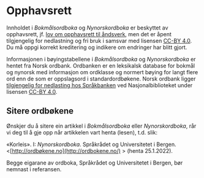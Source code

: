 # Opphavsrett
Innholdet i _Bokmålsordboka_ og _Nynorskordboka_ er beskyttet av opphavsrett, jf. [lov om opphavsrett til åndsverk](https://lovdata.no/dokument/NL/lov/2018-06-15-40), men det er åpent tilgjengelig for nedlastning og fri bruk i samsvar med lisensen [CC-BY 4.0](https://creativecommons.org/licenses/by/4.0/deed.no). Du må oppgi korrekt kreditering og indikere om endringer har blitt gjort.

Informasjonen i bøyingstabellene i _Bokmålsordboka_ og _Nynorskordboka_ er hentet fra Norsk ordbank. Ordbanken er en leksikalsk database for bokmål og nynorsk med informasjon om ordklasse og normert bøying for langt flere ord enn de som er oppslagsord i standardordbøkene. Norsk ordbank ligger [tilgjengelig for nedlasting hos Språkbanken](https://www.nb.no/sprakbanken/ressurskatalog/?_search=ordbank) ved Nasjonalbiblioteket under lisensen [CC-BY 4.0](https://creativecommons.org/licenses/by/4.0/deed.no).

## Sitere ordbøkene
Ønskjer du å sitere ein artikkel i _Bokmålsordboka_ eller _Nynorskordboka_, rår vi deg til å gje opp når artikkelen vart henta (lesen), t.d. slik:

«Korleis». I: _Nynorskordboka_. Språkrådet og Universitetet i Bergen. <[http://ordbøkene.no](http://ordbokene.no/) > (henta 25.1.2022).

Begge eigarane av ordboka, Språkrådet og Universitetet i Bergen, bør nemnast i referansen.